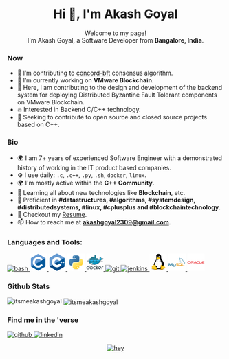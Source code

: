 <h1 align="center">Hi 👋, I'm Akash Goyal</h1>
<p align="center">Welcome to my page! </br> I'm Akash Goyal, a Software Developer from <b>Bangalore, India</b>.</p>

</p>

### Now

- 👯 I’m contributing to [concord-bft](https://github.com/vmware/concord-bft) consensus algorithm.
- 🔭 I’m currently working on **VMware Blockchain**.
- 🔭 Here, I am contributing to the design and development of the backend system for deploying Distributed Byzantine Fault Tolerant components on VMware Blockchain.
- :fire: Interested in Backend C/C++ technology.
- :calendar: Seeking to contribute to open source and closed source projects based on C++.

### Bio

- 🌍 I am 7+ years of experienced Software Engineer with a demonstrated history of working in the IT product based companies.
- ⚙️ I use daily: `.c`, `.c++`, `.py`, `.sh`, `docker`, `linux`.
- 🌍 I'm mostly active within the **C++ Community**.
- 🌱 Learning all about new technologies like **Blockchain**, etc.
- 💬 Proficient in **#datastructures, #algorithms, #systemdesign, #distributedsystems, #linux, #cplusplus and #blockchaintechnology**.
- 📝 Checkout my [Resume](files/resume.pdf).
- 📫 How to reach me at **akashgoyal2309@gmail.com**.


<h3 align="left">Languages and Tools:</h3>
<p align="left"> <a href="https://www.gnu.org/software/bash/" target="_blank" rel="noreferrer"> <img src="https://www.vectorlogo.zone/logos/gnu_bash/gnu_bash-icon.svg" alt="bash" width="40" height="40"/> </a> 
<a href="https://www.cprogramming.com/" target="_blank" rel="noreferrer"> <img src="https://raw.githubusercontent.com/devicons/devicon/master/icons/c/c-original.svg" alt="c" width="40" height="40"/> </a> 
<a href="https://www.w3schools.com/cpp/" target="_blank" rel="noreferrer"> <img src="https://raw.githubusercontent.com/devicons/devicon/master/icons/cplusplus/cplusplus-original.svg" alt="cplusplus" width="40" height="40"/> </a> 
<a href="https://www.python.org" target="_blank" rel="noreferrer"> <img src="https://raw.githubusercontent.com/devicons/devicon/master/icons/python/python-original.svg" alt="python" width="40" height="40"/> </a>
<a href="https://www.docker.com/" target="_blank" rel="noreferrer"> <img src="https://raw.githubusercontent.com/devicons/devicon/master/icons/docker/docker-original-wordmark.svg" alt="docker" width="40" height="40"/> </a> 
<a href="https://git-scm.com/" target="_blank" rel="noreferrer"> <img src="https://www.vectorlogo.zone/logos/git-scm/git-scm-icon.svg" alt="git" width="40" height="40"/> </a> 
<a href="https://www.jenkins.io" target="_blank" rel="noreferrer"> <img src="https://www.vectorlogo.zone/logos/jenkins/jenkins-icon.svg" alt="jenkins" width="40" height="40"/> </a> 
<a href="https://www.linux.org/" target="_blank" rel="noreferrer"> <img src="https://raw.githubusercontent.com/devicons/devicon/master/icons/linux/linux-original.svg" alt="linux" width="40" height="40"/> </a> 
<a href="https://www.mysql.com/" target="_blank" rel="noreferrer"> <img src="https://raw.githubusercontent.com/devicons/devicon/master/icons/mysql/mysql-original-wordmark.svg" alt="mysql" width="40" height="40"/> </a> 
<a href="https://www.oracle.com/" target="_blank" rel="noreferrer"> <img src="https://raw.githubusercontent.com/devicons/devicon/master/icons/oracle/oracle-original.svg" alt="oracle" width="40" height="40"/> </a> </p>


<h3 align="left">Github Stats</h3>
<p><img align="left" src="https://github-readme-stats.vercel.app/api/top-langs?username=itsmeakashgoyal&show_icons=true&locale=en&layout=compact" alt="itsmeakashgoyal" /></p>

<p>&nbsp;<img align="center" src="https://github-readme-stats.vercel.app/api?username=itsmeakashgoyal&show_icons=true&locale=en" alt="itsmeakashgoyal" /></p>


<!-- SOCIAL -->
<h3 align="left">Find me in the 'verse</h3>

<p>
    <a href="https://github.com/itsmeakashgoyal" target="_blank">
        <img alt="github" src="https://img.shields.io/github/followers/itsmeakashgoyal?label=GitHub&amp;style=social" />
    </a><a href="https://www.linkedin.com/in/akash-goyal-2309/" target="_blank">
        <img alt="linkedin" src="https://img.shields.io/badge/Linkedin-grey?logo=linkedin&amp;style=social" />
</p>


<div align="center">
    <img src="https://github.com/itsmeakashgoyal/itsmeakashgoyal/blob/main/files/programmer.png" alt="hey" width="550" height="400" />
</div>
